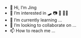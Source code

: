 - 👋 Hi, I’m Jing
- 👀 I’m interested in 🛹 📷 🎦 👩‍💻
- 🌱 I’m currently learning ...
- 💞️ I’m looking to collaborate on ...
- 📫 How to reach me ...

<!---
jeneyloo/jeneyloo is a ✨ special ✨ repository because its `README.md` (this file) appears on your GitHub profile.
You can click the Preview link to take a look at your changes.
--->
